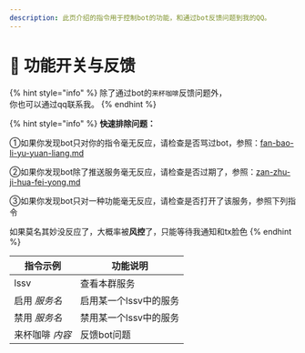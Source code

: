```yaml
---
description: 此页介绍的指令用于控制bot的功能，和通过bot反馈问题到我的QQ。
---
```


# 📐 功能开关与反馈

{% hint style="info" %}
除了通过bot的`来杯咖啡`反馈问题外，\
你也可以通过qq联系我。
{% endhint %}

{% hint style="info" %}
**快速排除问题：**

①如果你发现bot只对你的指令毫无反应，请检查是否骂过bot，参照：[fan-bao-li-yu-yuan-liang.md](yu-le-you-xi-gong-neng/fan-bao-li-yu-yuan-liang.md "mention")

②如果你发现bot除了推送服务毫无反应，请检查是否过期了，参照：[zan-zhu-ji-hua-fei-yong.md](zan-zhu-ji-hua-fei-yong.md "mention")

③如果你发现bot只对一种功能毫无反应，请检查是否打开了该服务，参照下列指令

如果莫名其妙没反应了，大概率被**风控**了，只能等待我通知和tx脸色
{% endhint %}

| 指令示例      | 功能说明          |
| --------- | ------------- |
| lssv      | 查看本群服务        |
| 启用 _服务名_  | 启用某一个lssv中的服务 |
| 禁用 _服务名_  | 禁用某一个lssv中的服务 |
| 来杯咖啡 _内容_ | 反馈bot问题       |
